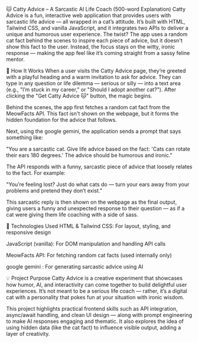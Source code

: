 🐱 Catty Advice – A Sarcastic AI Life Coach (500-word Explanation)
Catty Advice is a fun, interactive web application that provides users with sarcastic life advice — all wrapped in a cat’s attitude. It’s built with HTML, Tailwind CSS, and vanilla JavaScript, and it integrates two APIs to deliver a unique and humorous user experience. The twist? The app uses a random cat fact behind the scenes to inspire each piece of advice, but it doesn't show this fact to the user. Instead, the focus stays on the witty, ironic response — making the app feel like it’s coming straight from a sassy feline mentor.

🐾 How It Works
When a user visits the Catty Advice page, they’re greeted with a playful heading and a warm invitation to ask for advice. They can type in any question or life dilemma — serious or silly — into a text area (e.g., "I’m stuck in my career," or "Should I adopt another cat?"). After clicking the "Get Catty Advice 🐱" button, the magic begins.

Behind the scenes, the app first fetches a random cat fact from the MeowFacts API. This fact isn't shown on the webpage, but it forms the hidden foundation for the advice that follows.

Next, using the google gemini, the application sends a prompt that says something like:

"You are a sarcastic cat. Give life advice based on the fact: 'Cats can rotate their ears 180 degrees.' The advice should be humorous and ironic."

The API responds with a funny, sarcastic piece of advice that loosely relates to the fact. For example:

"You’re feeling lost? Just do what cats do — turn your ears away from your problems and pretend they don’t exist."

This sarcastic reply is then shown on the webpage as the final output, giving users a funny and unexpected response to their question — as if a cat were giving them life coaching with a side of sass.

🔧 Technologies Used
HTML & Tailwind CSS: For layout, styling, and responsive design

JavaScript (vanilla): For DOM manipulation and handling API calls

MeowFacts API: For fetching random cat facts (used internally only)

google gemini : For generating sarcastic advice using AI

💡 Project Purpose
Catty Advice is a creative experiment that showcases how humor, AI, and interactivity can come together to build delightful user experiences. It’s not meant to be a serious life coach — rather, it’s a digital cat with a personality that pokes fun at your situation with ironic wisdom.

This project highlights practical frontend skills such as API integration, async/await handling, and clean UI design — along with prompt engineering to make AI responses engaging and thematic. It also explores the idea of using hidden data (like the cat fact) to influence visible output, adding a layer of creativity.
